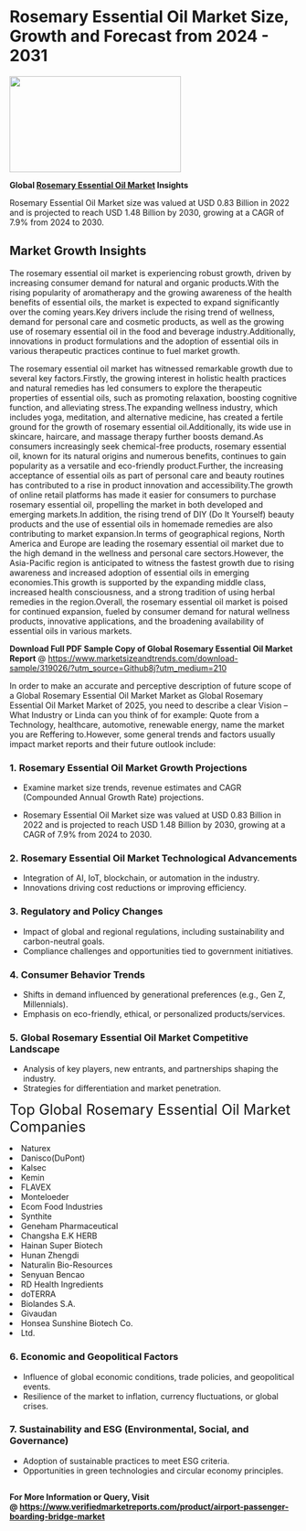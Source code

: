 <H1>Rosemary Essential Oil Market Size, Growth and Forecast from 2024 - 2031</H1><img class="aligncenter size-medium wp-image-584254" src="https://thirdeyenews.in/wp-content/uploads/2024/09/Global-Market-Research-300x168.jpeg" alt="" width="300" height="168" /><p><strong>Global&nbsp;<a href="https://www.marketsizeandtrends.com/download-sample/319026/?utm_source=Github8j?utm_medium=210">Rosemary Essential Oil Market</a> Insights</strong></p><p>Rosemary Essential Oil Market size was valued at USD 0.83 Billion in 2022 and is projected to reach USD 1.48 Billion by 2030, growing at a CAGR of 7.9% from 2024 to 2030.</p><p><h2>Market Growth Insights</h2> <p>The rosemary essential oil market is experiencing robust growth, driven by increasing consumer demand for natural and organic products.With the rising popularity of aromatherapy and the growing awareness of the health benefits of essential oils, the market is expected to expand significantly over the coming years.Key drivers include the rising trend of wellness, demand for personal care and cosmetic products, as well as the growing use of rosemary essential oil in the food and beverage industry.Additionally, innovations in product formulations and the adoption of essential oils in various therapeutic practices continue to fuel market growth.</p> <p>The rosemary essential oil market has witnessed remarkable growth due to several key factors.Firstly, the growing interest in holistic health practices and natural remedies has led consumers to explore the therapeutic properties of essential oils, such as promoting relaxation, boosting cognitive function, and alleviating stress.The expanding wellness industry, which includes yoga, meditation, and alternative medicine, has created a fertile ground for the growth of rosemary essential oil.Additionally, its wide use in skincare, haircare, and massage therapy further boosts demand.As consumers increasingly seek chemical-free products, rosemary essential oil, known for its natural origins and numerous benefits, continues to gain popularity as a versatile and eco-friendly product.Further, the increasing acceptance of essential oils as part of personal care and beauty routines has contributed to a rise in product innovation and accessibility.The growth of online retail platforms has made it easier for consumers to purchase rosemary essential oil, propelling the market in both developed and emerging markets.In addition, the rising trend of DIY (Do It Yourself) beauty products and the use of essential oils in homemade remedies are also contributing to market expansion.In terms of geographical regions, North America and Europe are leading the rosemary essential oil market due to the high demand in the wellness and personal care sectors.However, the Asia-Pacific region is anticipated to witness the fastest growth due to rising awareness and increased adoption of essential oils in emerging economies.This growth is supported by the expanding middle class, increased health consciousness, and a strong tradition of using herbal remedies in the region.Overall, the rosemary essential oil market is poised for continued expansion, fueled by consumer demand for natural wellness products, innovative applications, and the broadening availability of essential oils in various markets.<p><span class=""><strong>Download Full PDF Sample Copy of Global Rosemary Essential Oil Market Report</strong> @ <a href="https://www.marketsizeandtrends.com/download-sample/319026/?utm_source=Github8j?utm_medium=210" target="_blank">https://www.marketsizeandtrends.com/download-sample/319026/?utm_source=Github8j?utm_medium=210</a></span></p><p>In order to make an accurate and perceptive description of future scope of a Global&nbsp;Rosemary Essential Oil Market Market as Global&nbsp;Rosemary Essential Oil Market Market of 2025, you need to describe a clear Vision &ndash; What Industry or Linda can you think of for example: Quote from a Technology, healthcare, automotive, renewable energy, name the market you are Reffering to.However, some general trends and factors usually impact market reports and their future outlook include:</p><h3>1.&nbsp;<strong>Rosemary Essential Oil Market Growth Projections</strong></h3><ul><li>Examine market size trends, revenue estimates and CAGR (Compounded Annual Growth Rate) projections.</li><li><p>Rosemary Essential Oil Market size was valued at USD 0.83 Billion in 2022 and is projected to reach USD 1.48 Billion by 2030, growing at a CAGR of 7.9% from 2024 to 2030.</p></li></ul><h3>2.&nbsp;<strong>Rosemary Essential Oil Market Technological Advancements</strong></h3><ul><li>Integration of AI, IoT, blockchain, or automation in the industry.</li><li>Innovations driving cost reductions or improving efficiency.</li></ul><h3>3.&nbsp;<strong>Regulatory and Policy Changes</strong></h3><ul><li>Impact of global and regional regulations, including sustainability and carbon-neutral goals.</li><li>Compliance challenges and opportunities tied to government initiatives.</li></ul><h3>4.&nbsp;<strong>Consumer Behavior Trends</strong></h3><ul><li>Shifts in demand influenced by generational preferences (e.g., Gen Z, Millennials).</li><li>Emphasis on eco-friendly, ethical, or personalized products/services.</li></ul><h3>5.&nbsp;<strong>Global Rosemary Essential Oil Market Competitive Landscape</strong></h3><ul><li>Analysis of key players, new entrants, and partnerships shaping the industry.</li><li>Strategies for differentiation and market penetration.</li></ul><p data-pm-slice="1 1 []"><span style="color: inherit; font-family: inherit; font-size: 25px;">Top Global Rosemary Essential Oil Market Companies</span></p><div class="" data-test-id=""><p><li>Naturex</li><li> Danisco(DuPont)</li><li> Kalsec</li><li> Kemin</li><li> FLAVEX</li><li> Monteloeder</li><li> Ecom Food Industries</li><li> Synthite</li><li> Geneham Pharmaceutical</li><li> Changsha E.K HERB</li><li> Hainan Super Biotech</li><li> Hunan Zhengdi</li><li> Naturalin Bio-Resources</li><li> Senyuan Bencao</li><li> RD Health Ingredients</li><li> doTERRA</li><li> Biolandes S.A.</li><li> Givaudan</li><li> Honsea Sunshine Biotech Co.</li><li> Ltd.</li></p></div><h3>6.&nbsp;<strong>Economic and Geopolitical Factors</strong></h3><ul><li>Influence of global economic conditions, trade policies, and geopolitical events.</li><li>Resilience of the market to inflation, currency fluctuations, or global crises.</li></ul><h3>7.&nbsp;<strong>Sustainability and ESG (Environmental, Social, and Governance)</strong></h3><ul><li>Adoption of sustainable practices to meet ESG criteria.</li><li>Opportunities in green technologies and circular economy principles.</li></ul><h2><strong style="font-size: 14px;">For More Information or Query, Visit @&nbsp;</strong><a style="background-color: #ffffff; font-size: 14px;" href="https://www.marketsizeandtrends.com/report/rosemary-essential-oil-market/" target="_blank">https://www.verifiedmarketreports.com/product/airport-passenger-boarding-bridge-market</a></h2>